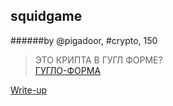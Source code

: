 ## squidgame  
######by @pigadoor, #crypto, 150  

>ЭТО КРИПТА В ГУГЛ ФОРМЕ?  
[ГУГЛО-ФОРМА](https://forms.gle/xa1PFTrPVJsYpBJG7)


[Write-up](WRITEUP.md)  

